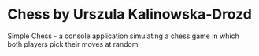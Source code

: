 # Chess by Urszula Kalinowska-Drozd
Simple Chess - a console application simulating a chess game in which both players pick their moves at random
